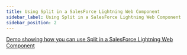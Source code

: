 ```yaml
---
title: Using Split in a SalesForce Lightning Web Component
sidebar_label: Using Split in a SalesForce Lightning Web Component
sidebar_position: 2
---
```


[Demo showing how you can use Split in a SalesForce Lightning Web Component](https://github.com/kleinjoshuaa/Split-SFDX-Demo#readme)